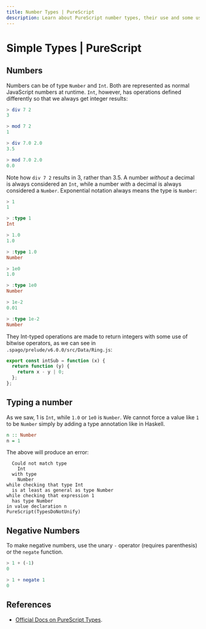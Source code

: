 ```yaml
---
title: Number Types | PureScript
description: Learn about PureScript number types, their use and some useful tips and considerations about them.
---
```


# Simple Types | PureScript

## Numbers

Numbers can be of type `Number` and `Int`. Both are represented as normal JavaScript numbers at runtime. `Int`, however, has operations defined differently so that we always get integer results:

```haskell
> div 7 2
3

> mod 7 2
1

> div 7.0 2.0
3.5

> mod 7.0 2.0
0.0
```

Note how `div 7 2` results in 3, rather than 3.5. A number *without* a decimal is always considered an `Int`, while a number *with* a decimal is always considered a `Number`. Exponential notation always means the type is `Number`:

```haskell
> 1
1

> :type 1
Int

> 1.0
1.0

> :type 1.0
Number

> 1e0
1.0

> :type 1e0
Number

> 1e-2
0.01

> :type 1e-2
Number
```

They Int-typed operations are made to return integers with some use of bitwise operators, as we can see in `.spago/prelude/v6.0.0/src/Data/Ring.js`:

```js
export const intSub = function (x) {
  return function (y) {
    return x - y | 0;
  };
};
```

## Typing a number

As we saw, 1 is `Int`, while `1.0` or `1e0` is `Number`. We cannot force a value like `1` to be `Number` simply by adding a type annotation like in Haskell.

```haskell
n :: Number
n = 1
```

The above will produce an error:

```  Could not match type
  Could not match type
    Int
  with type
    Number
while checking that type Int
  is at least as general as type Number
while checking that expression 1
  has type Number
in value declaration n
PureScript(TypesDoNotUnify)
```



## Negative Numbers

To make negative numbers, use the unary `-` operator (requires parenthesis) or the `negate` function.

```purescript
> 1 + (-1)        
0

> 1 + negate 1    
0
```



## References

- [Official Docs on PureScript Types](https://github.com/purescript/documentation/blob/master/language/Types.md).
